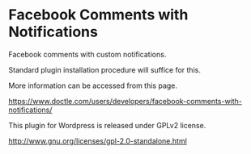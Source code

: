 Facebook Comments with Notifications
=================

Facebook comments with custom notifications.

Standard plugin installation procedure will suffice for this.

More information can be accessed from this page.

https://www.doctle.com/users/developers/facebook-comments-with-notifications/

This plugin for Wordpress is released under GPLv2 license.

http://www.gnu.org/licenses/gpl-2.0-standalone.html

